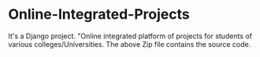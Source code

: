 # Online-Integrated-Projects
It's a Django project. "Online integrated platform of projects for students of various colleges/Universities.
The above Zip file contains the source code.
